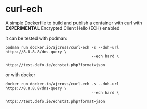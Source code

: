 # curl-ech

A simple Dockerfile to build and publish a container with curl with **EXPERIMENTAL** Encrypted Client Hello (ECH) enabled

it can be tested with podman:

```
podman run docker.io/ajcross/curl-ech -s --doh-url https://8.8.8.8/dns-query \
                                      --ech hard \
                                      https://test.defo.ie/echstat.php?format=json 
```

or with docker

```
docker run docker.io/ajcross/curl-ech -s --doh-url https://8.8.8.8/dns-query \
                                      --ech hard \
                                      https://test.defo.ie/echstat.php?format=json 
```
